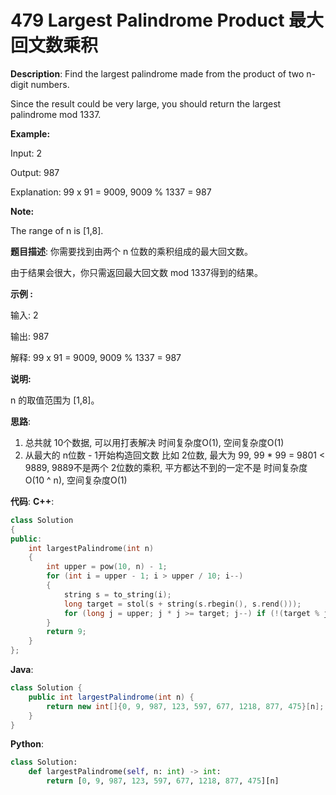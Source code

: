 # 479 Largest Palindrome Product 最大回文数乘积

__Description__:
Find the largest palindrome made from the product of two n-digit numbers.

Since the result could be very large, you should return the largest palindrome mod 1337.

__Example:__

Input: 2

Output: 987

Explanation: 99 x 91 = 9009, 9009 % 1337 = 987

__Note:__

The range of n is [1,8].

__题目描述__:
你需要找到由两个 n 位数的乘积组成的最大回文数。

由于结果会很大，你只需返回最大回文数 mod 1337得到的结果。

__示例 :__

输入: 2

输出: 987

解释: 99 x 91 = 9009, 9009 % 1337 = 987

__说明:__

n 的取值范围为 [1,8]。

__思路__:

1. 总共就 10个数据, 可以用打表解决
时间复杂度O(1), 空间复杂度O(1)
2. 从最大的 n位数 - 1开始构造回文数
比如 2位数, 最大为 99, 99 \* 99 = 9801 < 9889, 9889不是两个 2位数的乘积,
平方都达不到的一定不是
时间复杂度O(10 ^ n), 空间复杂度O(1)

__代码__:
__C++__:

```C++
class Solution 
{
public:
    int largestPalindrome(int n) 
    {
        int upper = pow(10, n) - 1;
        for (int i = upper - 1; i > upper / 10; i--)
        {
            string s = to_string(i);
            long target = stol(s + string(s.rbegin(), s.rend()));
            for (long j = upper; j * j >= target; j--) if (!(target % j)) return (int)(target % 1337);
        }
        return 9;
    }
};
```

__Java__:

```Java
class Solution {
    public int largestPalindrome(int n) {
        return new int[]{0, 9, 987, 123, 597, 677, 1218, 877, 475}[n];
    }
}
```

__Python__:

```Python
class Solution:
    def largestPalindrome(self, n: int) -> int:
        return [0, 9, 987, 123, 597, 677, 1218, 877, 475][n]
```
